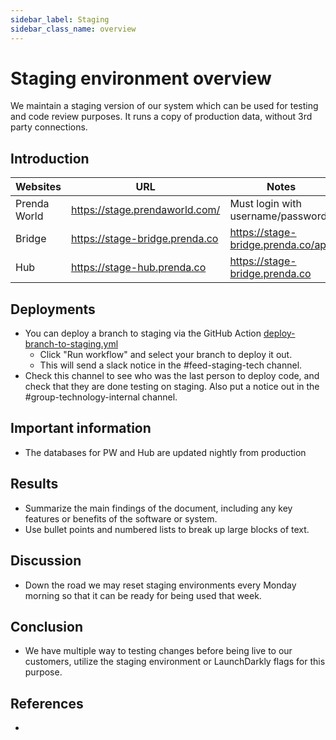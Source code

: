 ```yaml
---
sidebar_label: Staging
sidebar_class_name: overview
---
```


# Staging environment overview

We maintain a staging version of our system which can be used for testing and code review purposes. It runs a copy of production data, without 3rd party connections.

## Introduction

| Websites     | URL                            | Notes                              |
| ------------ | ------------------------------ | ---------------------------------- |
| Prenda World | https://stage.prendaworld.com/ | Must login with username/password  |
| Bridge       | https://stage-bridge.prenda.co | https://stage-bridge.prenda.co/app |
| Hub          | https://stage-hub.prenda.co    | https://stage-bridge.prenda.co     |

## Deployments

- You can deploy a branch to staging via the GitHub Action [deploy-branch-to-staging.yml](https://github.com/prenda-school/prendaworld/actions/workflows/deploy-branch-to-staging.yml)
  - Click "Run workflow" and select your branch to deploy it out.
  - This will send a slack notice in the #feed-staging-tech channel.
- Check this channel to see who was the last person to deploy code, and check that they are done testing on staging. Also put a notice out in the #group-technology-internal channel.

## Important information

- The databases for PW and Hub are updated nightly from production

## Results

- Summarize the main findings of the document, including any key features or benefits of the software or system.
- Use bullet points and numbered lists to break up large blocks of text.

## Discussion

- Down the road we may reset staging environments every Monday morning so that it can be ready for being used that week.

## Conclusion

- We have multiple way to testing changes before being live to our customers, utilize the staging environment or LaunchDarkly flags for this purpose.

## References

-

<!--
  ,=====================.
  | Prenda Staging - 42/|
  |.-------------------.|
  ||[ _ o     . .  _ ]_||
  |`-------------------'|
  ||                   ||
  |`-------------------'|
  ||                   ||
  |`-------------------'|
  ||                   ||
  |`-----------------_-'|
  ||[=========]| o  (@) |
  |`---------=='/u\ --- |
  |------_--------------|
  | (/) (_)           []|
  |---==--==----------==|
  |||||||||||||||||||||||
  |||||||||||||||||||||||
  |||||||||||||||||||||||
  |||||||||||||||||||||||
  |||||||||||||||||||||||
  |||||||||||||||||||||||
  |||||||||||||||||||||||
  |||||||||||||||||||||||
  |||||||||||||||||||||||
  |||||||||||||||||dxm|||
  |||||||||||||||||||||||
  |=====================|
 .'                     `.
"""""""""""""""""""""""""""
-->

